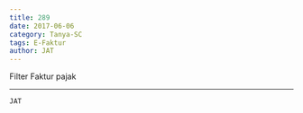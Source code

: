 ```yaml
---
title: 289
date: 2017-06-06
category: Tanya-SC
tags: E-Faktur
author: JAT
---
```


Filter Faktur pajak

---



`JAT`
